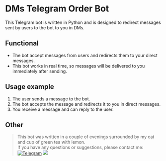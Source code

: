# DMs Telegram Order Bot
This Telegram bot is written in Python and is designed to redirect messages sent by users to the bot to you in DMs.

<!---




Main info



--->

## Functional
- The bot accept messages from users and redirects them to your direct messages.
- This bot works in real time, so messages will be delivered to you immediately after sending.
## Usage example
1. The user sends a message to the bot.
2. The bot accepts the message and redirects it to you in direct messages.
3. You receive a message and can reply to the user.



## Other
> This bot was written in a couple of evenings surrounded by my cat and cup of green tea with lemon.    
> If you have any questions or suggestions, please contact me:    
> [![Telegram](https://img.shields.io/badge/Telegram-2CA5E0?style=for-the-badge&logo=telegram&logoColor=white)](https://t.me/Artemk1z_bot)
> <a href="mailto:artembariev.it@gmail.com"><img src="https://img.shields.io/badge/Gmail-D14836?style=for-the-badge&logo=gmail&logoColor=white"></a>

